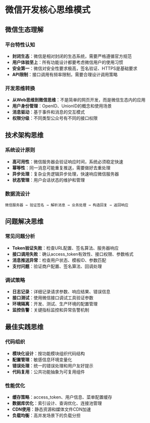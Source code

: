 # 微信开发核心思维模式

## 微信生态理解

### 平台特性认知
- **封闭生态**：微信是相对封闭的生态系统，需要严格遵循官方规范
- **用户体验至上**：所有功能设计都要考虑微信用户的使用习惯
- **安全第一**：微信对安全性要求极高，签名验证、HTTPS是基础要求
- **API限制**：接口调用有频率限制，需要合理设计调用策略

### 开发思维转换
- **从Web思维到微信思维**：不是简单的网页开发，而是微信生态内的应用
- **用户身份管理**：OpenID、UnionID的概念和使用场景
- **消息驱动**：基于事件和消息的交互模式
- **权限分级**：不同类型公众号有不同的接口权限

## 技术架构思维

### 系统设计原则
- **高可用性**：微信服务器会验证响应时间，系统必须稳定快速
- **幂等性**：同一消息可能重复推送，需要做好去重处理
- **异步处理**：复杂业务逻辑异步处理，快速响应微信服务器
- **状态管理**：用户会话状态的维护和管理

### 数据流设计
```
微信服务器 → 验证签名 → 解析消息 → 业务处理 → 构造回复 → 返回响应
```

## 问题解决思维

### 常见问题分析
- **Token验证失败**：检查URL配置、签名算法、服务器响应
- **接口调用失败**：确认access_token有效性、接口权限、参数格式
- **消息推送异常**：检查用户状态、模板ID、参数匹配
- **支付问题**：验证商户配置、签名算法、回调处理

### 调试策略
- **日志记录**：详细记录请求参数、响应结果、错误信息
- **接口测试**：使用微信接口调试工具验证参数
- **环境隔离**：开发、测试、生产环境的配置管理
- **监控告警**：关键指标监控和异常告警机制

## 最佳实践思维

### 代码组织
- **模块化设计**：按功能模块组织代码结构
- **配置管理**：敏感信息环境变量化
- **错误处理**：统一的错误处理和用户友好提示
- **代码复用**：公共功能抽象为可复用组件

### 性能优化
- **缓存策略**：access_token、用户信息、菜单配置缓存
- **数据库优化**：索引设计、查询优化、连接池管理
- **CDN使用**：静态资源和媒体文件CDN加速
- **负载均衡**：高并发场景下的负载分担